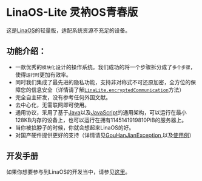 # LinaOS-Lite 灵衲OS青春版
这是[LinaOS](https://github.com/StickTech/LinaOS)的轻量版，适配系统资源不充足的设备。
## 功能介绍：
- 一款优秀的`模块化`设计的操作系统。我们成功的将一个步骤拆分成了`多个步骤`，使得`运行时`更加有效率。
- 同时我们集成了最先进的隐私功能，支持非对称式不可还原加密，全方位的保障您的信息安全（详情请了解[`LinaLite.encryptedCommunication`](https://github.com/StickTech/LinaOS-Lite/blob/main/LinaLite.java#L531)方法）
- 完全自主研发，没有参考任何外国文献。
- 去中心化，无需联网即可使用。
- 通用协议，采用了基于[Java](https://github.com/StickTech/LinaOS-Lite/blob/main/LinaLite.java)以及[JavaScript](https://github.com/StickTech/LinaOS-Lite/blob/main/LinaLite.js)的通用架构，可以运行在最小128KB内存的设备上，也可以运行在拥有1145141919810PiB的服务器上。
- 当你被掐脖子的时候，你就会想起来LinaOS的好。
- 对国产硬件提供更好的支持（详情请见[GouHanJianException ](https://github.com/StickTech/LinaOS-Lite/blob/main/LinaLite.java#L545)以及[使用例](https://github.com/StickTech/LinaOS-Lite/blob/259590e5857d6d1f742b86dc25a7f5b23e8f9b33/LinaLite.java#L75)）
## 开发手册
如果你想要参与到LinaOS的开发当中，请参见[这里](https://github.com/StickTech/LinaOS-Lite/blob/main/DevelopmentGuide.MD)。
